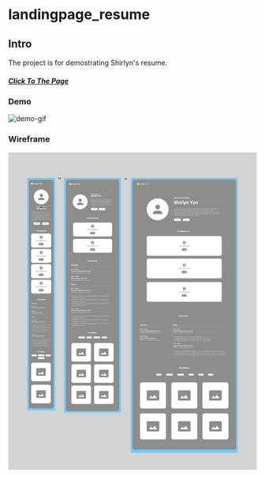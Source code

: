 # landingpage_resume

<h2>Intro</h2>

The project is for demostrating Shirlyn's resume.

<a href="https://autoimpact.github.io/landingpage_resume/"><h5>Click To The Page</h5></a>


<h3>Demo</h3>
<img src="https://github.com/autoimpact/landingpage_resume/blob/master/readme/landingpage_resume.gif" alt="demo-gif">

<h3>Wireframe</h3>
<img src="https://github.com/autoimpact/landingpage_resume/blob/master/wireframe_figma/landingpage_resume_wireframe.png" alt="wireframe">

